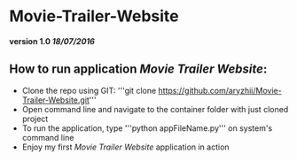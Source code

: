 # Movie-Trailer-Website
#### version 1.0 *18/07/2016*

## How to run application _*Movie Trailer Website*_:

* Clone the repo using GIT: '''git clone https://github.com/aryzhii/Movie-Trailer-Website.git'''
* Open command line and navigate to the container folder with just cloned project
* To run the application, type '''python appFileName.py''' on system's command line
* Enjoy my first _*Movie Trailer Website*_ application in action
